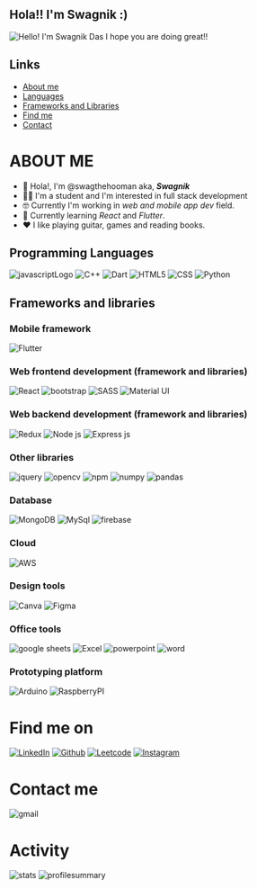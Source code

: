 ## Hola!! I'm Swagnik :)

![Hello! I'm Swagnik Das  I hope you are doing great!!](https://user-images.githubusercontent.com/104345028/230171244-62e4e36d-f4c5-4b2d-a897-d192b0b13fea.png)



## Links
- [About me](#ABOUT-ME)
- [Languages](#Programming-Languages)
- [Frameworks and Libraries](#Frameworks-and-libraries)
- [Find me](#Find-me-on)
- [Contact](#Contact-me)

# ABOUT ME
- 👋 Hola!, I'm @swagthehooman aka, ***Swagnik***
- 🧑‍🎓 I'm a student and I'm interested in full stack development
- 🤓 Currently I'm working in *web and mobile app dev* field.
- 🌱 Currently learning *React* and *Flutter*.
- ❤️ I like playing guitar, games and reading books.

## Programming Languages
![javascriptLogo](https://img.shields.io/badge/JavaScript-323330?style=for-the-badge&logo=javascript&logoColor=F7DF1E) ![C++](https://img.shields.io/badge/C%2B%2B-00599C?style=for-the-badge&logo=c%2B%2B&logoColor=white) ![Dart](https://img.shields.io/badge/Dart-0175C2?style=for-the-badge&logo=dart&logoColor=white) ![HTML5](https://img.shields.io/badge/HTML5-E34F26?style=for-the-badge&logo=html5&logoColor=white) ![CSS](https://img.shields.io/badge/CSS3-1572B6?style=for-the-badge&logo=css3&logoColor=white) ![Python](https://img.shields.io/badge/Python-FFD43B?style=for-the-badge&logo=python&logoColor=blue)

## Frameworks and libraries

### Mobile framework
![Flutter](https://img.shields.io/badge/Flutter-02569B?style=for-the-badge&logo=flutter&logoColor=white)

### Web frontend development (framework and libraries)
![React](https://img.shields.io/badge/React-20232A?style=for-the-badge&logo=react&logoColor=61DAFB) ![bootstrap](https://img.shields.io/badge/Bootstrap-563D7C?style=for-the-badge&logo=bootstrap&logoColor=white) ![SASS](https://img.shields.io/badge/Sass-CC6699?style=for-the-badge&logo=sass&logoColor=white) ![Material UI](https://img.shields.io/badge/Material%20UI-007FFF?style=for-the-badge&logo=mui&logoColor=white) 

### Web backend development (framework and libraries)
![Redux](https://img.shields.io/badge/Redux-593D88?style=for-the-badge&logo=redux&logoColor=white) ![Node js](https://img.shields.io/badge/Node.js-339933?style=for-the-badge&logo=nodedotjs&logoColor=white) ![Express js](https://img.shields.io/badge/Express.js-000000?style=for-the-badge&logo=express&logoColor=white) 

### Other libraries
![jquery](https://img.shields.io/badge/jQuery-0769AD?style=for-the-badge&logo=jquery&logoColor=white) ![opencv](https://img.shields.io/badge/OpenCV-27338e?style=for-the-badge&logo=OpenCV&logoColor=white) ![npm](https://img.shields.io/badge/npm-CB3837?style=for-the-badge&logo=npm&logoColor=white) ![numpy](https://img.shields.io/badge/Numpy-777BB4?style=for-the-badge&logo=numpy&logoColor=white) ![pandas](https://img.shields.io/badge/Pandas-2C2D72?style=for-the-badge&logo=pandas&logoColor=white)

### Database
![MongoDB](https://img.shields.io/badge/MongoDB-4EA94B?style=for-the-badge&logo=mongodb&logoColor=white) ![MySql](https://img.shields.io/badge/MySQL-005C84?style=for-the-badge&logo=mysql&logoColor=white) ![firebase](https://img.shields.io/badge/firebase-ffca28?style=for-the-badge&logo=firebase&logoColor=black)

### Cloud
![AWS](https://img.shields.io/badge/Amazon_AWS-FF9900?style=for-the-badge&logo=amazonaws&logoColor=white)

### Design tools
![Canva](https://img.shields.io/badge/Canva-%2300C4CC.svg?&style=for-the-badge&logo=Canva&logoColor=white) ![Figma](https://img.shields.io/badge/Figma-F24E1E?style=for-the-badge&logo=figma&logoColor=white)

### Office tools
![google sheets](https://img.shields.io/badge/Google%20Sheets-34A853?style=for-the-badge&logo=google-sheets&logoColor=white) ![Excel](https://img.shields.io/badge/Microsoft_Excel-217346?style=for-the-badge&logo=microsoft-excel&logoColor=white) ![powerpoint](https://img.shields.io/badge/Microsoft_PowerPoint-B7472A?style=for-the-badge&logo=microsoft-powerpoint&logoColor=white) ![word](https://img.shields.io/badge/Microsoft_Word-2B579A?style=for-the-badge&logo=microsoft-word&logoColor=white)

### Prototyping platform
![Arduino](https://img.shields.io/badge/Arduino-00979D?style=for-the-badge&logo=Arduino&logoColor=white) ![RaspberryPI](https://img.shields.io/badge/Raspberry%20Pi-A22846?style=for-the-badge&logo=Raspberry%20Pi&logoColor=white)


# Find me on
[![LinkedIn](https://img.shields.io/badge/LinkedIn-0077B5?style=for-the-badge&logo=linkedin&logoColor=white)](https://www.linkedin.com/in/swagnikdas)
[![Github](https://img.shields.io/badge/GitHub-100000?style=for-the-badge&logo=github&logoColor=white)](https://github.com/swagthehooman)
[![Leetcode](https://img.shields.io/badge/-LeetCode-FFA116?style=for-the-badge&logo=LeetCode&logoColor=black)](https://leetcode.com/SwagnikDas)
[![Instagram](https://img.shields.io/badge/Instagram-E4405F?style=for-the-badge&logo=instagram&logoColor=white)]()

# Contact me
![gmail](https://img.shields.io/badge/Gmail-D14836?style=for-the-badge&logo=gmail&logoColor=white)



# Activity
![stats](https://github-readme-stats-git-masterrstaa-rickstaa.vercel.app/api?username=swagthehooman)
![profilesummary](https://github-profile-summary-cards.vercel.app/api/cards/profile-details?username=swagthehooman)
